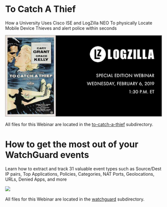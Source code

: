 # To Catch A Thief


How a University Uses Cisco ISE and LogZilla NEO To physically Locate Mobile Device Thieves and alert police within seconds

![](to-catch-a-thief/images/tcat-header.jpg)

All files for this Webinar are located in the [to-catch-a-thief](to-catch-a-thief) subdirectory.

# How to get the most out of your WatchGuard events

Learn how to extract and track 31 valuable event types such as Source/Dest IP pairs, Top Applications, Policies, Categories, NAT Ports, Geolocations, URLs, Denied Apps, and more

![](watchguard/images/focus3-596x335.jpg)

All files for this Webinar are located in the [watchguard](watchguard) subdirectory.

